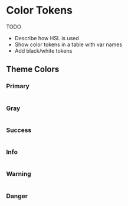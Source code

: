 # Color Tokens

TODO

- Describe how HSL is used
- Show color tokens in a table with var names
- Add black/white tokens

## Theme Colors

### Primary
<div style="display: flex;">
  <div class="swatch" style="background-color: var(--sl-color-primary-10);"></div>
  <div class="swatch" style="background-color: var(--sl-color-primary-20);"></div>
  <div class="swatch" style="background-color: var(--sl-color-primary-30);"></div>
  <div class="swatch" style="background-color: var(--sl-color-primary-40);"></div>
  <div class="swatch" style="background-color: var(--sl-color-primary-50);"></div>
  <div class="swatch" style="background-color: var(--sl-color-primary-60);"></div>
  <div class="swatch" style="background-color: var(--sl-color-primary-70);"></div>
  <div class="swatch" style="background-color: var(--sl-color-primary-80);"></div>
  <div class="swatch" style="background-color: var(--sl-color-primary-90);"></div>
  <div class="swatch" style="background-color: var(--sl-color-primary-95);"></div>
</div>

### Gray
<div style="display: flex;">
  <div class="swatch" style="background-color: var(--sl-color-gray-10);"></div>
  <div class="swatch" style="background-color: var(--sl-color-gray-20);"></div>
  <div class="swatch" style="background-color: var(--sl-color-gray-30);"></div>
  <div class="swatch" style="background-color: var(--sl-color-gray-40);"></div>
  <div class="swatch" style="background-color: var(--sl-color-gray-50);"></div>
  <div class="swatch" style="background-color: var(--sl-color-gray-60);"></div>
  <div class="swatch" style="background-color: var(--sl-color-gray-70);"></div>
  <div class="swatch" style="background-color: var(--sl-color-gray-80);"></div>
  <div class="swatch" style="background-color: var(--sl-color-gray-90);"></div>
  <div class="swatch" style="background-color: var(--sl-color-gray-95);"></div>
</div>

### Success
<div style="display: flex;">
  <div class="swatch" style="background-color: var(--sl-color-success-10);"></div>
  <div class="swatch" style="background-color: var(--sl-color-success-20);"></div>
  <div class="swatch" style="background-color: var(--sl-color-success-30);"></div>
  <div class="swatch" style="background-color: var(--sl-color-success-40);"></div>
  <div class="swatch" style="background-color: var(--sl-color-success-50);"></div>
  <div class="swatch" style="background-color: var(--sl-color-success-60);"></div>
  <div class="swatch" style="background-color: var(--sl-color-success-70);"></div>
  <div class="swatch" style="background-color: var(--sl-color-success-80);"></div>
  <div class="swatch" style="background-color: var(--sl-color-success-90);"></div>
  <div class="swatch" style="background-color: var(--sl-color-success-95);"></div>
</div>

### Info
<div style="display: flex;">
  <div class="swatch" style="background-color: var(--sl-color-info-10);"></div>
  <div class="swatch" style="background-color: var(--sl-color-info-20);"></div>
  <div class="swatch" style="background-color: var(--sl-color-info-30);"></div>
  <div class="swatch" style="background-color: var(--sl-color-info-40);"></div>
  <div class="swatch" style="background-color: var(--sl-color-info-50);"></div>
  <div class="swatch" style="background-color: var(--sl-color-info-60);"></div>
  <div class="swatch" style="background-color: var(--sl-color-info-70);"></div>
  <div class="swatch" style="background-color: var(--sl-color-info-80);"></div>
  <div class="swatch" style="background-color: var(--sl-color-info-90);"></div>
  <div class="swatch" style="background-color: var(--sl-color-info-95);"></div>
</div>

### Warning
<div style="display: flex;">
  <div class="swatch" style="background-color: var(--sl-color-warning-10);"></div>
  <div class="swatch" style="background-color: var(--sl-color-warning-20);"></div>
  <div class="swatch" style="background-color: var(--sl-color-warning-30);"></div>
  <div class="swatch" style="background-color: var(--sl-color-warning-40);"></div>
  <div class="swatch" style="background-color: var(--sl-color-warning-50);"></div>
  <div class="swatch" style="background-color: var(--sl-color-warning-60);"></div>
  <div class="swatch" style="background-color: var(--sl-color-warning-70);"></div>
  <div class="swatch" style="background-color: var(--sl-color-warning-80);"></div>
  <div class="swatch" style="background-color: var(--sl-color-warning-90);"></div>
  <div class="swatch" style="background-color: var(--sl-color-warning-95);"></div>
</div>

### Danger
<div style="display: flex;">
  <div class="swatch" style="background-color: var(--sl-color-danger-10);"></div>
  <div class="swatch" style="background-color: var(--sl-color-danger-20);"></div>
  <div class="swatch" style="background-color: var(--sl-color-danger-30);"></div>
  <div class="swatch" style="background-color: var(--sl-color-danger-40);"></div>
  <div class="swatch" style="background-color: var(--sl-color-danger-50);"></div>
  <div class="swatch" style="background-color: var(--sl-color-danger-60);"></div>
  <div class="swatch" style="background-color: var(--sl-color-danger-70);"></div>
  <div class="swatch" style="background-color: var(--sl-color-danger-80);"></div>
  <div class="swatch" style="background-color: var(--sl-color-danger-90);"></div>
  <div class="swatch" style="background-color: var(--sl-color-danger-95);"></div>
</div>
